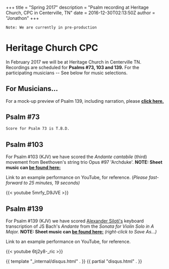 +++
title = "Spring 2017"
description = "Psalm recording at Heritage Church, CPC in Centerville, TN"
date = 2016-12-30T02:13:50Z
author = "Jonathon"
+++

```bash
Note: We are currently in pre-production
```

# Heritage Church CPC

In February 2017 we will be at Heritage Church in Centerville TN.  Recordings are scheduled for **Psalms #73, 103 and 139.**  For the participating musicians -- See below for music selections.

## For Musicians...

For a mock-up preview of Psalm 139, including narration, please **[click here.](/project/heritage/1701c139.mp3)**

## Psalm #73
```bash
Score for Psalm 73 is T.B.D.
```

## Psalm #103

For Psalm #103 (KJV) we have scored the *Andante cantabile* (third) movement from Beethoven's string trio Opus #97 'Archduke'.  **NOTE:  Sheet music can [be found here:](https://dl.dropboxusercontent.com/u/40625080/SA/SA/Heritage/Sheet%20music/Beethoven%20Opus%2097%20Piano%20Trio%20in%20Bb%20Major.zip)**

Link to an example performance on YouTube, for reference.  (*Please fast-forward to 25 minutes, 19 seconds)*

{{< youtube 5mrfy_D9JVE >}}

## Psalm #139
For Psalm #139 (KJV) we have scored [Alexander Siloti's](https://en.wikipedia.org/wiki/Alexander_Siloti) keyboard transcription of JS Bach's *Andante* from the *Sonata for Violin Solo in A Major.*  **NOTE:  Sheet music can [be found here:](/project/heritage/siloti.pdf)** *(right-click to Save As...)*

Link to an example performance on YouTube, for reference.

{{< youtube 6tj2y8-_ric >}}

{{ template "_internal/disqus.html" . }}
{{ partial "disqus.html" . }}